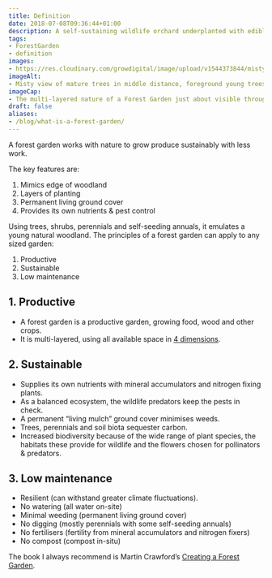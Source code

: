 ```yaml
---
title: Definition
date: 2018-07-08T09:36:44+01:00
description: A self-sustaining wildlife orchard underplanted with edible shrubs and perennial vegetables. Productive, sustainable and low-maintenance 💚 🌳
tags: 
- ForestGarden
- definition
images: 
- https://res.cloudinary.com/growdigital/image/upload/v1544373844/misty-garden-42143351375.jpg
imageAlt: 
- Misty view of mature trees in middle distance, foreground young trees in grass in garden 
imageCap:
- The multi-layered nature of a Forest Garden just about visible through the mist
draft: false
aliases:
- /blog/what-is-a-forest-garden/
---
```


A forest garden works with nature to grow produce sustainably with less work. 

The key features are:

1. Mimics edge of woodland
2. Layers of planting
3. Permanent living ground cover
4. Provides its own nutrients & pest control

Using trees, shrubs, perennials and self-seeding annuals, it emulates a young natural woodland. The principles of a forest garden can apply to any sized garden:

1. Productive
2. Sustainable
3. Low maintenance

## 1. Productive

* A forest garden is a productive garden, growing food, wood and other crops.
* It is multi-layered, using all available space in [4 dimensions](/blog/seven-layers-forest-garden/).

## 2. Sustainable

* Supplies its own nutrients with mineral accumulators and nitrogen fixing plants.
* As a balanced ecosystem, the wildlife predators keep the pests in check.
* A permanent “living mulch” ground cover minimises weeds.
* Trees, perennials and soil biota sequester carbon.
* Increased biodiversity because of the wide range of plant species, the habitats these provide for wildlife and the flowers chosen for pollinators & predators.

## 3. Low maintenance

* Resilient (can withstand greater climate fluctuations).
* No watering (all water on-site)
* Minimal weeding (permanent living ground cover)
* No digging (mostly perennials with some self-seeding annuals)
* No fertilisers (fertility from mineral accumulators and nitrogen fixers)
* No compost (compost in-situ)

The book I always recommend is Martin Crawford’s [Creating a Forest Garden](https://www.agroforestry.co.uk/product/creating-a-forest-garden-2/). 
